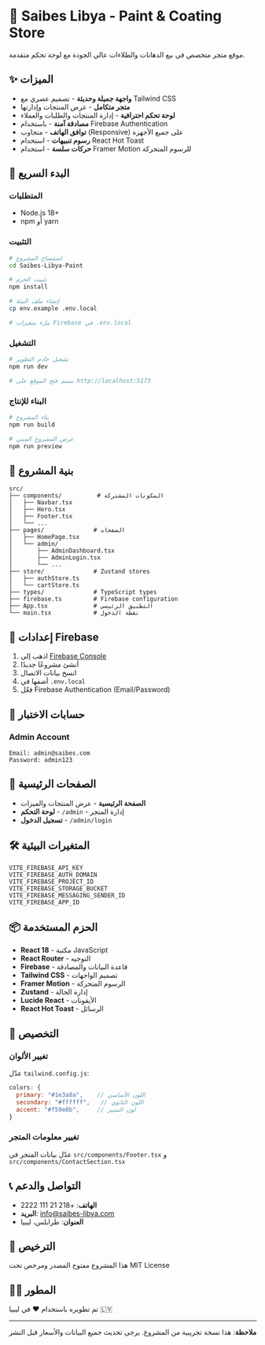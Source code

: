 # 🎨 Saibes Libya - Paint & Coating Store

موقع متجر متخصص في بيع الدهانات والطلاءات عالي الجودة مع لوحة تحكم متقدمة.

## ✨ الميزات

- **واجهة جميلة وحديثة** - تصميم عصري مع Tailwind CSS
- **متجر متكامل** - عرض المنتجات وإدارتها
- **لوحة تحكم احترافية** - إدارة المنتجات والطلبات والعملاء
- **مصادقة آمنة** - باستخدام Firebase Authentication
- **توافق الهاتف** - متجاوب (Responsive) على جميع الأجهزة
- **رسوم تنبيهات** - استخدام React Hot Toast
- **حركات سلسة** - استخدام Framer Motion للرسوم المتحركة

## 🚀 البدء السريع

### المتطلبات
- Node.js 18+
- npm أو yarn

### التثبيت

```bash
# استنساخ المشروع
cd Saibes-Libya-Paint

# تثبيت الحزم
npm install

# إنشاء ملف البيئة
cp env.example .env.local

# ملء متغيرات Firebase في .env.local
```

### التشغيل

```bash
# تشغيل خادم التطوير
npm run dev

# سيتم فتح الموقع على http://localhost:5173
```

### البناء للإنتاج

```bash
# بناء المشروع
npm run build

# عرض المشروع المبني
npm run preview
```

## 📁 بنية المشروع

```
src/
├── components/          # المكونات المشتركة
│   ├── Navbar.tsx
│   ├── Hero.tsx
│   ├── Footer.tsx
│   └── ...
├── pages/              # الصفحات
│   ├── HomePage.tsx
│   └── admin/
│       ├── AdminDashboard.tsx
│       ├── AdminLogin.tsx
│       └── ...
├── store/              # Zustand stores
│   ├── authStore.ts
│   └── cartStore.ts
├── types/              # TypeScript types
├── firebase.ts         # Firebase configuration
├── App.tsx             # التطبيق الرئيسي
└── main.tsx            # نقطة الدخول
```

## 🔐 إعدادات Firebase

1. اذهب إلى [Firebase Console](https://console.firebase.google.com)
2. أنشئ مشروعًا جديدًا
3. انسخ بيانات الاتصال
4. أضفها في `.env.local`
5. فعّل Firebase Authentication (Email/Password)

## 👤 حسابات الاختبار

### Admin Account
```
Email: admin@saibes.com
Password: admin123
```

## 📱 الصفحات الرئيسية

- **الصفحة الرئيسية** - عرض المنتجات والميزات
- **لوحة التحكم** - `/admin` - إدارة المتجر
- **تسجيل الدخول** - `/admin/login`

## 🛠️ المتغيرات البيئية

```
VITE_FIREBASE_API_KEY
VITE_FIREBASE_AUTH_DOMAIN
VITE_FIREBASE_PROJECT_ID
VITE_FIREBASE_STORAGE_BUCKET
VITE_FIREBASE_MESSAGING_SENDER_ID
VITE_FIREBASE_APP_ID
```

## 📦 الحزم المستخدمة

- **React 18** - مكتبة JavaScript
- **React Router** - التوجيه
- **Firebase** - قاعدة البيانات والمصادقة
- **Tailwind CSS** - تصميم الواجهات
- **Framer Motion** - الرسوم المتحركة
- **Zustand** - إدارة الحالة
- **Lucide React** - الأيقونات
- **React Hot Toast** - الرسائل

## 🎨 التخصيص

### تغيير الألوان
عدّل `tailwind.config.js`:
```js
colors: {
  primary: "#1e3a8a",    // اللون الأساسي
  secondary: "#ffffff",   // اللون الثانوي
  accent: "#f59e0b",     // لون التمييز
}
```

### تغيير معلومات المتجر
عدّل بيانات المتجر في `src/components/Footer.tsx` و `src/components/ContactSection.tsx`

## 📞 التواصل والدعم

- **الهاتف**: +218 21 111 2222
- **البريد**: info@saibes-libya.com
- **العنوان**: طرابلس، ليبيا

## 📄 الترخيص

هذا المشروع مفتوح المصدر ومرخص تحت MIT License

## 👨‍💻 المطور

تم تطويره باستخدام ❤️ في ليبيا 🇱🇾

---

**ملاحظة**: هذا نسخة تجريبية من المشروع. يرجى تحديث جميع البيانات والأسعار قبل النشر
